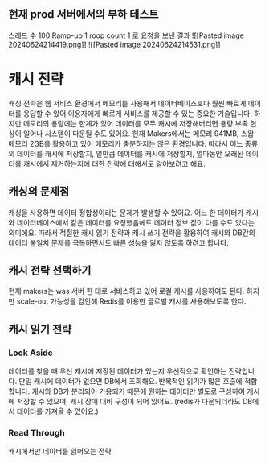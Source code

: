 ## 현재 prod 서버에서의 부하 테스트

스레드 수 100
Ramp-up 1
roop count 1
로 요청을 보낸 결과
![[Pasted image 20240624214419.png]]
![[Pasted image 20240624214531.png]]

# 캐시 전략
캐싱 전략은 웹 서비스 환경에서 메모리를 사용해서 데이터베이스보다 훨씬 빠르게 데이터를 응답할 수 있어 이용자에게 빠르게 서비스를 제공할 수 있는 중요한 기술입니다.
하지만 메모리의 용량에는 한계가 있어 데이터를 모두 캐시에 저장해버리면 용량 부족 현상이 일어나 시스템이 다운될 수도 있어요.
현재 Makers에서는 메모리 941MB, 스왑 메모리 2GB를 활용하고 있어 메모리가 충분하지는 않은 환경입니다. 따라서 어느 종류의 데이터를 캐시에 저장할지, 얼만큼 데이터를 캐시에 저장할지, 얼마동안 오래된 데이터를 캐시에서 제거하는지에 대한 전략에 대해서도 알아보려고 해요.
## 캐싱의 문제점
캐싱을 사용하면 데이터 정합성이라는 문제가 발생할 수 있어요. 어느 한 데이터가 캐시와 데이터베이스에서 같은 데이터를 요청했음에도 데이터 정보 값이 다를 수도 있다는 의미에요. 따라서 적절한 캐시 읽기 전략과 캐시 쓰기 전략을 활용하여 캐시와 DB간의 데이터 불일치 문제를 극복하면서도 빠른 성능을 잃지 않도록 하려고 합니다.

## 캐시 전략 선택하기
현재 makers는 was 서버 한 대로 서비스하고 있어 로컬 캐시를 사용하여도 된다. 하지만 scale-out 가능성을 감안해 Redis를 이용한 글로벌 캐시를 사용해보도록 한다.

## 캐시 읽기 전략
### Look Aside
데이터를 찾을 때 우선 캐시에 저장된 데이터가 있는지 우선적으로 확인하는 전략입니다. 만일 캐시에 데이터가 없으면 DB에서 조회해요.
반복적인 읽기가 많은 호출에 적합합니다.
캐시와 DB가 분리되어 가용되기 때문에 원하는 데이터만 별도로 구성하여 캐시에 저장할 수 있으며, 캐시 장애 대비 구성이 되어 있어요. (redis가 다운되더라도 DB에서 데이터를 가져올 수 있어요.)
### Read Through
캐시에서만 데이터를 읽어오는 전략
